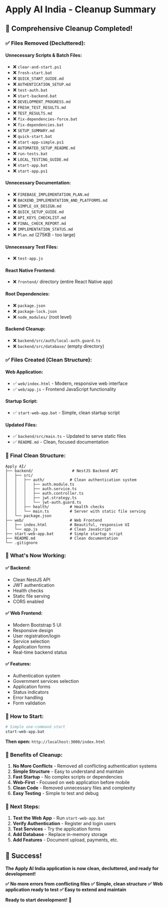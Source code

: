 # Apply AI India - Cleanup Summary

## 🧹 **Comprehensive Cleanup Completed!**

### ✅ **Files Removed (Decluttered):**

#### **Unnecessary Scripts & Batch Files:**
- ❌ `clear-and-start.ps1`
- ❌ `fresh-start.bat`
- ❌ `QUICK_START_GUIDE.md`
- ❌ `AUTHENTICATION_SETUP.md`
- ❌ `test-auth.bat`
- ❌ `start-backend.bat`
- ❌ `DEVELOPMENT_PROGRESS.md`
- ❌ `FRESH_TEST_RESULTS.md`
- ❌ `TEST_RESULTS.md`
- ❌ `fix-dependencies-force.bat`
- ❌ `fix-dependencies.bat`
- ❌ `SETUP_SUMMARY.md`
- ❌ `quick-start.bat`
- ❌ `start-app-simple.ps1`
- ❌ `AUTOMATED_SETUP_README.md`
- ❌ `run-tests.bat`
- ❌ `LOCAL_TESTING_GUIDE.md`
- ❌ `start-app.bat`
- ❌ `start-app.ps1`

#### **Unnecessary Documentation:**
- ❌ `FIREBASE_IMPLEMENTATION_PLAN.md`
- ❌ `BACKEND_IMPLEMENTATION_AND_PLATFORMS.md`
- ❌ `SIMPLE_UX_DESIGN.md`
- ❌ `QUICK_SETUP_GUIDE.md`
- ❌ `API_KEYS_CHECKLIST.md`
- ❌ `FINAL_CHECK_REPORT.md`
- ❌ `IMPLEMENTATION_STATUS.md`
- ❌ `Plan.md` (275KB - too large)

#### **Unnecessary Test Files:**
- ❌ `test-app.js`

#### **React Native Frontend:**
- ❌ `frontend/` directory (entire React Native app)

#### **Root Dependencies:**
- ❌ `package.json`
- ❌ `package-lock.json`
- ❌ `node_modules/` (root level)

#### **Backend Cleanup:**
- ❌ `backend/src/auth/local-auth.guard.ts`
- ❌ `backend/src/database/` (empty directory)

### ✅ **Files Created (Clean Structure):**

#### **Web Application:**
- ✅ `web/index.html` - Modern, responsive web interface
- ✅ `web/app.js` - Frontend JavaScript functionality

#### **Startup Script:**
- ✅ `start-web-app.bat` - Simple, clean startup script

#### **Updated Files:**
- ✅ `backend/src/main.ts` - Updated to serve static files
- ✅ `README.md` - Clean, focused documentation

### 📁 **Final Clean Structure:**

```
Apply AI/
├── backend/                 # NestJS Backend API
│   ├── src/
│   │   ├── auth/           # Clean authentication system
│   │   │   ├── auth.module.ts
│   │   │   ├── auth.service.ts
│   │   │   ├── auth.controller.ts
│   │   │   ├── jwt.strategy.ts
│   │   │   └── jwt-auth.guard.ts
│   │   ├── health/         # Health checks
│   │   └── main.ts         # Server with static file serving
│   └── package.json
├── web/                    # Web Frontend
│   ├── index.html          # Beautiful, responsive UI
│   └── app.js              # Clean JavaScript
├── start-web-app.bat       # Simple startup script
├── README.md               # Clean documentation
└── .gitignore
```

### 🎯 **What's Now Working:**

#### **✅ Backend:**
- Clean NestJS API
- JWT authentication
- Health checks
- Static file serving
- CORS enabled

#### **✅ Web Frontend:**
- Modern Bootstrap 5 UI
- Responsive design
- User registration/login
- Service selection
- Application forms
- Real-time backend status

#### **✅ Features:**
- Authentication system
- Government services selection
- Application forms
- Status indicators
- Error handling
- Form validation

### 🚀 **How to Start:**

```bash
# Simple one-command start
start-web-app.bat
```

**Then open:** `http://localhost:3000/index.html`

### 🎉 **Benefits of Cleanup:**

1. **No More Conflicts** - Removed all conflicting authentication systems
2. **Simple Structure** - Easy to understand and maintain
3. **Fast Startup** - No complex scripts or dependencies
4. **Web-First** - Focused on web application before mobile
5. **Clean Code** - Removed unnecessary files and complexity
6. **Easy Testing** - Simple to test and debug

### 🔧 **Next Steps:**

1. **Test the Web App** - Run `start-web-app.bat`
2. **Verify Authentication** - Register and login users
3. **Test Services** - Try the application forms
4. **Add Database** - Replace in-memory storage
5. **Add Features** - Document upload, payments, etc.

## 🎉 **Success!**

**The Apply AI India application is now clean, decluttered, and ready for development!**

**✅ No more errors from conflicting files**
**✅ Simple, clean structure**
**✅ Web application ready to test**
**✅ Easy to extend and maintain**

**Ready to start development!** 🚀
